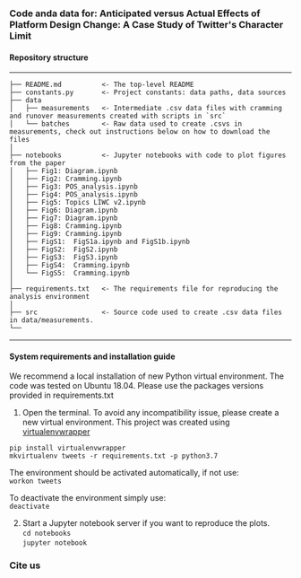 ### Code anda data for: Anticipated versus Actual Effects of Platform Design Change: A Case Study of Twitter's Character Limit

#### Repository structure

------------

    ├── README.md          <- The top-level README
    ├── constants.py       <- Project constants: data paths, data sources
    ├── data               
    │   ├── measurements   <- Intermediate .csv data files with cramming and runover measurements created with scripts in `src`
    │   └── batches        <- Raw data used to create .csvs in measurements, check out instructions below on how to download the files
    │
    ├── notebooks          <- Jupyter notebooks with code to plot figures from the paper
    │   ├── Fig1: Diagram.ipynb
    │   ├── Fig2: Cramming.ipynb
    │   ├── Fig3: POS_analysis.ipynb
    │   ├── Fig4: POS_analysis.ipynb
    │   ├── Fig5: Topics LIWC v2.ipynb
    │   ├── Fig6: Diagram.ipynb
    │   ├── Fig7: Diagram.ipynb
    │   ├── Fig8: Cramming.ipynb
    │   ├── Fig9: Cramming.ipynb
    │   ├── FigS1:  FigS1a.ipynb and FigS1b.ipynb
    │   ├── FigS2:  FigS2.ipynb
    │   ├── FigS3:  FigS3.ipynb
    │   ├── FigS4:  Cramming.ipynb
    │   └── FigS5:  Cramming.ipynb
    │
    ├── requirements.txt   <- The requirements file for reproducing the analysis environment
    │
    ├── src                <- Source code used to create .csv data files in data/measurements.
    └──
------------

####  System requirements and installation guide

We recommend a local installation of new Python virtual environment. The code was tested on Ubuntu 18.04.
Please use the packages versions provided in requirements.txt

1. Open the terminal. To avoid any incompatibility issue,
 please create a new virtual environment. This project was created using [virtualenvwrapper](]https://virtualenvwrapper.readthedocs.io/en/latest/)

`pip install virtualenvwrapper` <br>
`mkvirtualenv tweets -r requirements.txt -p python3.7` <br>

The environment should be activated automatically, if not use: <br>
`workon tweets`

To deactivate the environment simply use: <br>
`deactivate`

2. Start a Jupyter notebook server if you want to reproduce the plots. <br>
`cd notebooks` <br>
`jupyter notebook`


### Cite us

